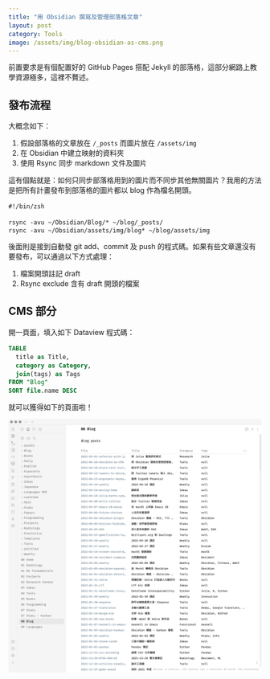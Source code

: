 ```yaml
---
title: "用 Obsidian 撰寫及管理部落格文章"
layout: post
category: Tools
image: /assets/img/blog-obsidian-as-cms.png
---
```


前置要求是有個配置好的 GitHub Pages 搭配 Jekyll 的部落格，這部分網路上教學資源極多，這裡不贅述。

## 發布流程

大概念如下：
  
  1. 假設部落格的文章放在 `/_posts` 而圖片放在 `/assets/img`
  2. 在 Obsidian 中建立映射的資料夾
  3. 使用 Rsync 同步 markdown 文件及圖片

這有個點就是：如何只同步部落格用到的圖片而不同步其他無關圖片？我用的方法是把所有計畫發布到部落格的圖片都以 blog 作為檔名開頭。

```shell
#!/bin/zsh

rsync -avu ~/Obsidian/Blog/* ~/blog/_posts/
rsync -avu ~/Obsidian/assets/img/blog* ~/blog/assets/img
```

後面則是接到自動發 git add、commit 及 push 的程式碼。如果有些文章還沒有要發布，可以通過以下方式處理：

1. 檔案開頭註記 draft
2. Rsync exclude 含有 draft 開頭的檔案

## CMS 部分

開一頁面，填入如下 Dataview 程式碼：

```SQL
TABLE
  title as Title,
  category as Category, 
  join(tags) as Tags
FROM "Blog"
SORT file.name DESC
```

就可以獲得如下的頁面啦！

![CMS](/assets/img/blog-obsidian-as-cms.png)